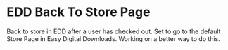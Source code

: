 # EDD Back To Store Page
Back to store in EDD after a user has checked out. Set to go to the default Store Page in Easy Digital Downloads. Working on a better way to do this. 
